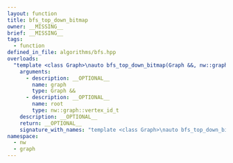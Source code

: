 ```yaml
---
layout: function
title: bfs_top_down_bitmap
owner: __MISSING__
brief: __MISSING__
tags:
  - function
defined_in_file: algorithms/bfs.hpp
overloads:
  "template <class Graph>\nauto bfs_top_down_bitmap(Graph &&, nw::graph::vertex_id_t)":
    arguments:
      - description: __OPTIONAL__
        name: graph
        type: Graph &&
      - description: __OPTIONAL__
        name: root
        type: nw::graph::vertex_id_t
    description: __OPTIONAL__
    return: __OPTIONAL__
    signature_with_names: "template <class Graph>\nauto bfs_top_down_bitmap(Graph && graph, nw::graph::vertex_id_t root)"
namespace:
  - nw
  - graph
---
```

